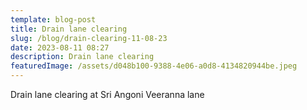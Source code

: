 ```yaml
---
template: blog-post
title: Drain lane clearing
slug: /blog/drain-clearing-11-08-23
date: 2023-08-11 08:27
description: Drain lane clearing
featuredImage: /assets/d048b100-9388-4e06-a0d8-4134820944be.jpeg
---
```

Drain lane clearing at Sri Angoni Veeranna lane